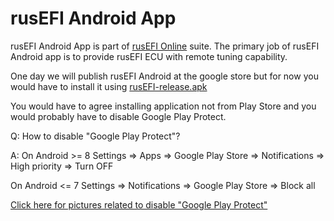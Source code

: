 # rusEFI Android App

rusEFI Android App is part of [rusEFI Online](Online.md) suite. The primary job of rusEFI Android app is to provide rusEFI ECU with remote tuning capability.

One day we will publish rusEFI Android at the google store but for now you would have to install it using [rusEFI-release.apk](https://rusefi.com/build_server/rusEFI-release.apk)

You would have to agree installing application not from Play Store and you would probably have to disable Google Play Protect.

Q: How to disable "Google Play Protect"?

A: On Android >= 8
Settings => Apps => Google Play Store => Notifications => High priority => Turn OFF

On Android <= 7
Settings => Notifications => Google Play Store => Block all

[Click here for pictures related to disable "Google Play Protect"](https://support.mobile-tracker-free.com/hc/en-us/articles/360005346953-How-to-disable-Google-Play-Protect-)

